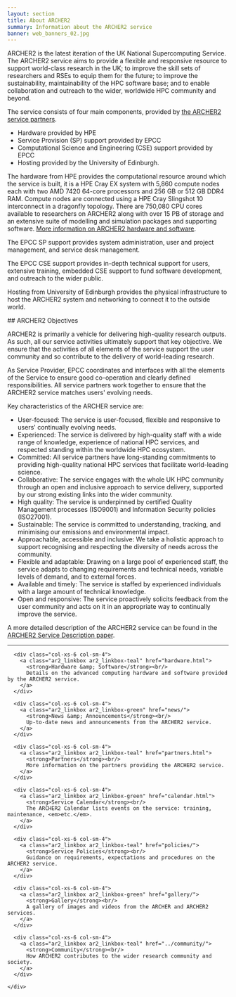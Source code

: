 ```yaml
---
layout: section
title: About ARCHER2 
summary: Information about the ARCHER2 service
banner: web_banners_02.jpg
---
```


ARCHER2 is the latest iteration of the UK National Supercomputing Service. The ARCHER2 service aims to provide a flexible and responsive resource to support world-class research in the UK; to improve the skill sets of researchers and RSEs to equip them for the future; to improve the sustainability, maintainability of the HPC software base; and to enable collaboration and outreach to the wider, worldwide HPC community and beyond.

The service consists of four main components, provided by [the ARCHER2 service partners](partners.html).

- Hardware provided by HPE
- Service Provision (SP) support provided by EPCC
- Computational Science and Engineering (CSE) support provided by EPCC
- Hosting provided by the University of Edinburgh.

The hardware from HPE provides the computational resource around which the service is built, it is a HPE Cray EX system with 5,860 compute nodes each with two AMD 7420 64-core processors and 256 GB or 512 GB DDR4 RAM. Compute nodes are connected using a HPE Cray Slingshot 10 interconnect in a dragonfly topology. There are 750,080 CPU cores available to researchers on ARCHER2 along with over 15 PB of storage and an extensive suite of modelling and simulation packages and supporting software. [More information on ARCHER2 hardware and software](hardware.html).

The EPCC SP support provides system administration, user and project management, and service desk management.

The EPCC CSE support provides in-depth technical support for users, extensive training, embedded CSE support to fund software development, and outreach to the wider public.

Hosting from University of Edinburgh provides the physical infrastructure to host the ARCHER2 system and networking to connect it to the outside world.

## ARCHER2 Objectives

ARCHER2 is primarily a vehicle for delivering high-quality research outputs. As such, all our service activities ultimately support that key objective. We ensure that the activities of all elements of the service support the user community and so contribute to the delivery of world-leading research.

As Service Provider, EPCC coordinates and interfaces with all the elements of the Service to ensure good co-operation and clearly defined responsibilities. All service partners work together to ensure that the ARCHER2 service matches users' evolving needs.

Key characteristics of the ARCHER service are:

- User-focused: The service is user-focused, flexible and responsive to users' continually evolving needs.
- Experienced: The service is delivered by high-quality staff with a wide range of knowledge, experience of national HPC services, and respected standing within the worldwide HPC ecosystem.
- Committed: All service partners have long-standing commitments to providing high-quality national HPC services that facilitate world-leading science.
- Collaborative: The service engages with the whole UK HPC community through an open and inclusive approach to service delivery, supported by our strong existing links into the wider community.
- High quality: The service is underpinned by certified Quality Management processes (ISO9001) and Information Security policies (ISO27001).
- Sustainable: The service is committed to understanding, tracking, and minimising our emissions and environmental impact. 
- Approachable, accessible and inclusive: We take a holistic approach to support recognising and respecting the diversity of needs across the community.
- Flexible and adaptable: Drawing on a large pool of experienced staff, the service adapts to changing requirements and technical needs, variable levels of demand, and to external forces.
- Available and timely: The service is staffed by experienced individuals with a large amount of technical knowledge. 
- Open and responsive: The service proactively solicits feedback from the user community and acts on it in an appropriate way to continually improve the service.

A more detailed description of the ARCHER2 service can be found in the [ARCHER2 Service Description paper](https://doi.org/10.5281/zenodo.14507040).

---


<section id="service">

  <div class="container">
    <div class="row">


      <div class="col-xs-6 col-sm-4">
        <a class="ar2_linkbox ar2_linkbox-teal" href="hardware.html">
          <strong>Hardware &amp; Software</strong><br/>
          Details on the advanced computing hardware and software provided by the ARCHER2 service.
        </a>
      </div>

      <div class="col-xs-6 col-sm-4">
        <a class="ar2_linkbox ar2_linkbox-green" href="news/">
          <strong>News &amp; Announcements</strong><br/>
          Up-to-date news and announcements from the ARCHER2 service.
        </a>
      </div>

      <div class="col-xs-6 col-sm-4">
        <a class="ar2_linkbox ar2_linkbox-teal" href="partners.html">
          <strong>Partners</strong><br/>
          More information on the partners providing the ARCHER2 service.
        </a>
      </div>

      <div class="col-xs-6 col-sm-4">
        <a class="ar2_linkbox ar2_linkbox-green" href="calendar.html">
          <strong>Service Calendar</strong><br/>
          The ARCHER2 Calendar lists events on the service: training, maintenance, <em>etc.</em>.
        </a>
      </div>

      <div class="col-xs-6 col-sm-4">
        <a class="ar2_linkbox ar2_linkbox-teal" href="policies/">
          <strong>Service Policies</strong><br/>
          Guidance on requirements, expectations and procedures on the ARCHER2 service.
        </a>
      </div>

      <div class="col-xs-6 col-sm-4">
        <a class="ar2_linkbox ar2_linkbox-green" href="gallery/">
          <strong>Gallery</strong><br/>
          A gallery of images and videos from the ARCHER and ARCHER2 services.
        </a>
      </div>

      <div class="col-xs-6 col-sm-4">
        <a class="ar2_linkbox ar2_linkbox-teal" href="../community/">
          <strong>Community</strong><br/>
          How ARCHER2 contributes to the wider research community and society.
        </a>
      </div>
     
    </div>
  </div>
</section>
